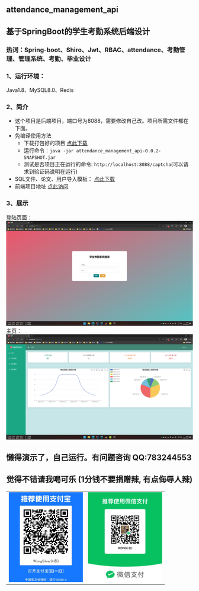 ## attendance_management_api
## 基于SpringBoot的学生考勤系统后端设计
### 热词：Spring-boot、Shiro、Jwt、RBAC、attendance、考勤管理、管理系统、考勤、毕业设计

### 1、运行环境：
Java1.8、MySQL8.0、Redis <br>

### 2、简介
+ 这个项目是后端项目，端口号为8088，需要修改自己改。项目所需文件都在下面。<br>
+ 免编译使用方法
  + 下载打包好的项目 [点此下载](https://github.com/WongSilver/attendance_management_api/releases)
  + 运行命令：`java -jar attendance_management_api-0.0.2-SNAPSHOT.jar` <br>
  + 测试是否项目正在运行的命令: `http://localhost:8088/captcha`(可以请求到验证码说明在运行)
+ SQL文件、论文、用户导入模板： [点此下载](https://github.com/WongSilver/attendance_management_api/tree/master/src/main/resources/document)
+ 前端项目地址 [点此访问](https://github.com/WongSilver/attendance_management_vue)

### 3、展示
登陆页面：
<img src="src\main\resources\static\img\login.png">
主页：
<img src="src\main\resources\static\img\home.png">

## 懒得演示了，自己运行。有问题咨询 QQ:783244553
## 觉得不错请我喝可乐 (1分钱不要捐赠辣, 有点侮辱人辣)
<table>
    <tr>
        <td ><center> <img src="src\main\resources\static\img\alipay.jpg" width="200px"  alt="支付宝收款码"></center></td>
        <td ><center> <img src="src\main\resources\static\img\wechatpay.jpg"  width="200px" alt="微信收款码"></center></td>
    </tr>
</table>

